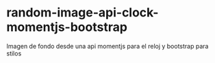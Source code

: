 # random-image-api-clock-momentjs-bootstrap
Imagen de fondo desde una api momentjs para el reloj y bootstrap para stilos
